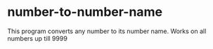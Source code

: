 # number-to-number-name
This program converts any number to its number name. Works on all numbers up till 9999
